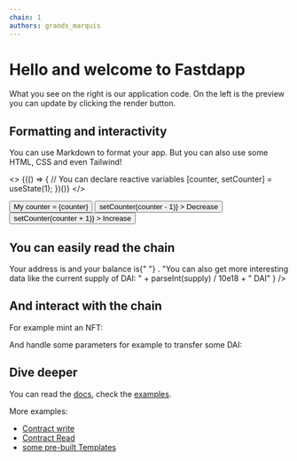 ```yaml
---
chain: 1
authors: grands_marquis
---
```


# Hello and welcome to Fastdapp

What you see on the right is our application code. On the left is the preview you can update by clicking the render button.

## Formatting and interactivity

You can use Markdown to format your app. But you can also use some HTML, CSS and even Tailwind!

<>
  {(() => {
    // You can declare reactive variables
    [counter, setCounter] = useState(1);
  })()}
</>
<div class="mockup-window border border-base-300 bg-base-200 m-5">
  <div class="px-4 py-16 bg-base-100">
    <div class="join">
      <button class="btn join-item btn-neutral">My counter = {counter}</button>
      <button
        class="btn join-item bg-red-500"
        onClick={() => setCounter(counter - 1)}
      >
        Decrease
      </button>
      <button
        class="btn join-item bg-green-500"
        onClick={() => setCounter(counter + 1)}
      >
        Increase
      </button>
    </div>
  </div>
</div>

## You can easily read the chain

<div class="mockup-window border border-base-300 m-5 bg-base-200">
  <div class="px-4 py-16 bg-base-100">
    Your address is <AddressDisplay address={userAddress} /> and your balance is{" "}
    <Balance address={userAddress} />.
    <ContractRead
      address="0x6b175474e89094c44da98b954eedeac495271d0f"
      abi={ABIs.ERC20}
      functionName="totalSupply"
      render={(supply) =>
        "You can also get more interesting data like the current supply of DAI: " +
        parseInt(supply) / 10e18 +
        " DAI"
      }
    />
  </div>
</div>

## And interact with the chain

For example mint an NFT:

<div class="mockup-window border border-base-300 m-5 bg-base-200">
  <div class="px-4 py-16 bg-base-100">
    <ContractWrite
      address={"0x3dbb10bde369a8272f7106d88c510829af49c813"}
      abi={[
        {
          inputs: [],
          name: "mint",
          outputs: [],
          stateMutability: "nonpayable",
          type: "function",
        },
      ]}
      functionName="mint"
      buttonText="Mint an NFT"
    />
  </div>
</div>

And handle some parameters for example to transfer some DAI:

<div class="mockup-window border border-base-300 bg-base-200 m-5">
  <div class="px-4 py-16 bg-base-100">
    <ContractWrite
      address="0x6b175474e89094c44da98b954eedeac495271d0f"
      abi={[
        {
          constant: false,
          inputs: [
            {
              name: "To",
              type: "address",
            },
            {
              name: "Amount",
              type: "uint256",
              token: "0x6b175474e89094c44da98b954eedeac495271d0f",
            },
          ],
          name: "transfer",
          outputs: [
            {
              name: "",
              type: "bool",
            },
          ],
          payable: false,
          stateMutability: "nonpayable",
          type: "function",
        },
      ]}
      functionName="transfer"
      args={["0xC618b905f7b41c7D53C23474322D7D3297730419", 1]}
    />
  </div>
</div>

## Dive deeper

You can read the [docs](https://docs.fastdapp.xyz/docs/intro), check the [examples](https://docs.fastdapp.xyz/docs/category/templates).

More examples:

- [Contract write](https://fastdapp.xyz/editor?template=contract_write)
- [Contract Read](https://fastdapp.xyz/editor?template=contract_read)
- [some pre-built Templates](https://docs.fastdapp.xyz/docs/category/templates)
